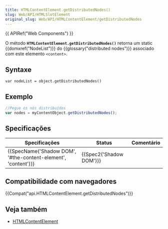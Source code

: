 ```yaml
---
title: HTMLContentElement.getDistributedNodes()
slug: Web/API/HTMLSlotElement
original_slug: Web/API/HTMLContentElement/getDistributedNodes
---
```


{{ APIRef("Web Components") }}

O método **`HTMLContentElement.getDistributedNodes()`** retorna um static {{domxref("NodeList")}} do {{glossary("distributed nodes")}} associado com este elemento `<content>`.

## Syntaxe

```
var nodeList = object.getDistributedNodes()
```

## Exemplo

```js
//Pegue os nós distribuídos
var nodes = myContentObject.getDistributedNodes();
```

## Specificações

| Specificações                                                                    | Status                           | Comentário |
| -------------------------------------------------------------------------------- | -------------------------------- | ---------- |
| {{SpecName('Shadow DOM', '#the-content-element', 'content')}} | {{Spec2('Shadow DOM')}} |            |

## Compatibilidade com navegadores

{{Compat("api.HTMLContentElement.getDistributedNodes")}}

## Veja também

- [HTMLContentElement](/pt-BR/docs/Web/API/HTMLContentElement)
